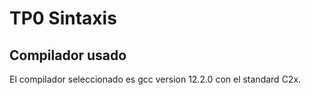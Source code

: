 # TP0 Sintaxis

## Compilador usado
El compilador seleccionado es gcc version 12.2.0 con el standard C2x.